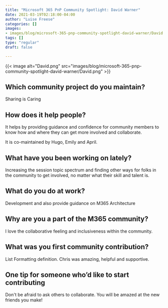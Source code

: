 ```yaml
---
title: "Microsoft 365 PnP Community Spotlight: David Warner"
date: 2021-03-19T02:18:00-04:00
author: "Luise Freese"
categories: []
images:
- images/blog/microsoft-365-pnp-community-spotlight-david-warner/David.png
tags: []
type: "regular"
draft: false

---
```


{{< image alt="David.png" src="images/blog/microsoft-365-pnp-community-spotlight-david-warner/David.png" >}}

## Which community project do you maintain? 

Sharing is Caring 

## How does it help people?  

 It helps by providing guidance and confidence for community members to know how and where they can get more involved and collaborate. 
 
It is co-maintained by Hugo, Emily and April. 

## What have you been working on lately? 

Increasing the session topic spectrum and finding other ways for folks in the community to get involved, no matter what their skill and talent is.  


## What do you do at work? 

Development and also provide guidance on M365 Architecture 

## Why are you a part of the M365 community? 

I love the collaborative feeling and inclusiveness within the community. 

## What was you first community contribution? 

List Formatting definition. Chris was amazing, helpful and supportive. 

## One tip for someone who’d like to start contributing 

Don't be afraid to ask others to collaborate. You will be amazed at the new friends you make! 
